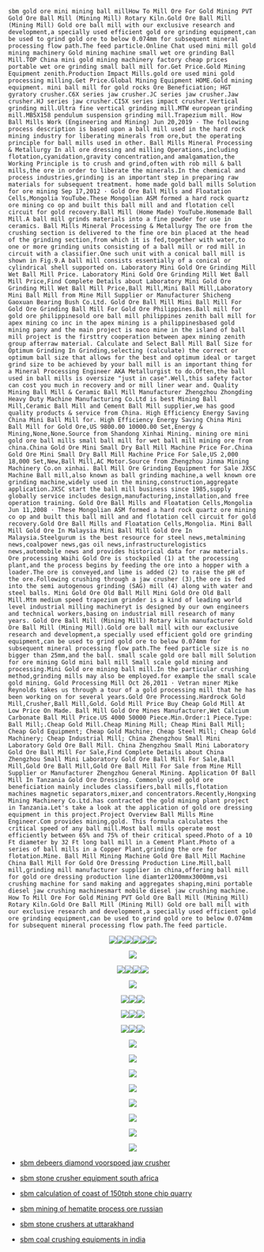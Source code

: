
```
sbm gold ore mini mining ball millHow To Mill Ore For Gold Mining PVT Gold Ore Ball Mill (Mining Mill) Rotary Kiln.Gold Ore Ball Mill (Mining Mill) Gold ore ball mill with our exclusive research and development,a specially used efficient gold ore grinding equipment,can be used to grind gold ore to below 0.074mm for subsequent mineral processing flow path.The feed particle.Online Chat used mini mill gold mining machinery Gold mining machine small wet ore grinding Ball Mill.TOP China mini gold mining machinery factory cheap prices portable wet ore grinding small ball mill for.Get Price.Gold Mining Equipment zenith.Production Impact Mills.gold ore used mini gold processing milling.Get Price.Global Mining Equipment HOME.Gold mining equipment. mini ball mill for gold rocks Ore Beneficiation; HGT gyratory crusher.C6X series jaw crusher.JC series jaw crusher.Jaw crusher.HJ series jaw crusher.CI5X series impact crusher.Vertical grinding mill.Ultra fine vertical grinding mill.MTW european grinding mill.MB5X158 pendulum suspension grinding mill.Trapezium mill. How Ball Mills Work (Engineering and Mining) Jun 20,2019 · The following process description is based upon a ball mill used in the hard rock mining industry for liberating minerals from ore,but the operating principle for ball mills used in other. Ball Mills Mineral Processing & Metallurgy In all ore dressing and milling Operations,including flotation,cyanidation,gravity concentration,and amalgamation,the Working Principle is to crush and grind,often with rob mill & ball mills,the ore in order to liberate the minerals.In the chemical and process industries,grinding is an important step in preparing raw materials for subsequent treatment. home made gold ball mills Solution for ore mining Sep 17,2012 · Gold Ore Ball Mills and Floatation Cells,Mongolia YouTube.These Mongolian ASM formed a hard rock quartz ore mining co op and built this ball mill and and flotation cell circuit for gold recovery.Ball Mill (Home Made) YouTube.Homemade Ball Mill.A ball mill grinds materials into a fine powder for use in ceramics. Ball Mills Mineral Processing & Metallurgy The ore from the crushing section is delivered to the fine ore bin placed at the head of the grinding section,from which it is fed,together with water,to one or more grinding units consisting of a ball mill or rod mill in circuit with a classifier.One such unit with a conical ball mill is shown in Fig.9.A ball mill consists essentially of a conical or cylindrical shell supported on. Laboratory Mini Gold Ore Grinding Mill Wet Ball Mill Price. Laboratory Mini Gold Ore Grinding Mill Wet Ball Mill Price,Find Complete Details about Laboratory Mini Gold Ore Grinding Mill Wet Ball Mill Price,Ball Mill,Mini Ball Mill,Laboratory Mini Ball Mill from Mine Mill Supplier or Manufacturer Shicheng Gaoxuan Bearing Bush Co.Ltd. Gold Ore Ball Mill Mini Ball Mill For Gold Ore Grinding Ball Mill For Gold Ore Philippines.Ball mill for gold ore philippinesold ore ball mill philippines zenith ball mill for apex mining co inc in the apex mining is a philippinesbased gold mining pany and the main project is maco mine in the island of ball mill project is the firsttry cooperation between apex mining zenith group afterraw material. Calculate and Select Ball Mill Ball Size for Optimum Grinding In Grinding,selecting (calculate) the correct or optimum ball size that allows for the best and optimum ideal or target grind size to be achieved by your ball mill is an important thing for a Mineral Processing Engineer AKA Metallurgist to do.Often,the ball used in ball mills is oversize "just in case".Well,this safety factor can cost you much in recovery and or mill liner wear and. Quality Mining Ball Mill & Ceramic Ball Mill Manufacturer Zhengzhou Zhongding Heavy Duty Machine Manufacturing Co.Ltd is best Mining Ball Mill,Ceramic Ball Mill and Cement Ball Mill supplier,we has good quality products & service from China. High Efficiency Energy Saving China Mini Ball Mill for. High Efficiency Energy Saving China Mini Ball Mill for Gold Ore,US 9800.00 10000.00 Set,Energy & Mining,None,None.Source from Shandong Xinhai Mining. mining ore mini gold ore ball mills small ball mill for wet ball mill mining ore from china.China Gold Ore Mini Small Dry Ball Mill Machine Price For.China Gold Ore Mini Small Dry Ball Mill Machine Price For Sale,US 2,000 18,000 Set,New,Ball Mill,AC Motor.Source from Zhengzhou Jinma Mining Machinery Co.on xinhai. Ball Mill Ore Grinding Equipment for Sale JXSC Machine Ball mill,also known as ball grinding machine,a well known ore grinding machine,widely used in the mining,construction,aggregate application.JXSC start the ball mill business since 1985,supply globally service includes design,manufacturing,installation,and free operation training. Gold Ore Ball Mills and Floatation Cells,Mongolia Jun 11,2008 · These Mongolian ASM formed a hard rock quartz ore mining co op and built this ball mill and and flotation cell circuit for gold recovery.Gold Ore Ball Mills and Floatation Cells,Mongolia. Mini Ball Mill Gold Ore In Malaysia Mini Ball Mill Gold Ore In Malaysia.Steelgurum is the best resource for steel news,metalmining news,coalpower news,gas oil news,infrastructurelogistics news,automobile news and provides historical data for raw materials. Ore processing Waihi Gold Ore is stockpiled (1) at the processing plant,and the process begins by feeding the ore into a hopper with a loader.The ore is conveyed,and lime is added (2) to raise the pH of the ore.Following crushing through a jaw crusher (3),the ore is fed into the semi autogenous grinding (SAG) mill (4) along with water and steel balls. Mini Gold Ore Old Ball Mill Mini Gold Ore Old Ball Mill.Mtm medium speed trapezium grinder is a kind of leading world level industrial milling machineryt is designed by our own engineers and technical workers,basing on industrial mill research of many years. Gold Ore Ball Mill (Mining Mill) Rotary kiln manufacturer Gold Ore Ball Mill (Mining Mill).Gold ore ball mill with our exclusive research and development,a specially used efficient gold ore grinding equipment,can be used to grind gold ore to below 0.074mm for subsequent mineral processing flow path.The feed particle size is no bigger than 25mm,and the ball. small scale gold ore ball mill Solution for ore mining Gold mini ball mill Small scale gold mining and processing.Mini Gold ore mining ball mill.In the particular crushing method,grinding mills may also be employed.for example the small scale gold mining. Gold Processing Mill Oct 26,2011 · Vetran miner Mike Reynolds takes us through a tour of a gold processing mill that he has been working on for several years.Gold Ore Processing.Hardrock Gold Mill,Crusher,Ball Mill,Gold. Gold Mill Price Buy Cheap Gold Mill At Low Price On Made. Ball Mill Gold Ore Mines Manufacturer,Wet Calcium Carbonate Ball Mill Price.US 4000 50000 Piece.Min.Order:1 Piece.Type: Ball Mill;.Cheap Gold Mill.Cheap Mining Mill; Cheap Mini Ball Mill; Cheap Gold Equipment; Cheap Gold Machine; Cheap Steel Mill; Cheap Gold Machinery; Cheap Industrial Mill; China Zhengzhou Small Mini Laboratory Gold Ore Ball Mill. China Zhengzhou Small Mini Laboratory Gold Ore Ball Mill For Sale,Find Complete Details about China Zhengzhou Small Mini Laboratory Gold Ore Ball Mill For Sale,Ball Mill,Gold Ore Ball Mill,Gold Ore Ball Mill For Sale from Mine Mill Supplier or Manufacturer Zhengzhou General Mining. Application Of Ball Mill In Tanzania Gold Ore Dressing. Commonly used gold ore beneficiation mainly includes classifiers,ball mills,flotation machines magnetic separators,mixer,and concentrators.Recently,Hongxing Mining Machinery Co.Ltd.has contracted the gold mining plant project in Tanzania.Let's take a look at the application of gold ore dressing equipment in this project.Project Overview Ball Mills Mine Engineer.Com provides mining,gold. This formula calculates the critical speed of any ball mill.Most ball mills operate most efficiently between 65% and 75% of their critical speed.Photo of a 10 Ft diameter by 32 Ft long ball mill in a Cement Plant.Photo of a series of ball mills in a Copper Plant,grinding the ore for flotation.Mine. Ball Mill Mining Machine Gold Ore Ball Mill Machine China Ball Mill For Gold Ore Dressing Production Line.Mill,ball mill,grinding mill manufacturer supplier in china,offering ball mill for gold ore dressing production line diamter1200mmx3000mm,vsi crushing machine for sand making and aggregates shaping,mini portable diesel jaw crushing machinesmart mobile diesel jaw crushing machine. How To Mill Ore For Gold Mining PVT Gold Ore Ball Mill (Mining Mill) Rotary Kiln.Gold Ore Ball Mill (Mining Mill) Gold ore ball mill with our exclusive research and development,a specially used efficient gold ore grinding equipment,can be used to grind gold ore to below 0.074mm for subsequent mineral processing flow path.The feed particle. 
```

<div align="center">
  
<a rel="nofollow" href="https://m.shibang-china.com?f=github&k=sbm+gold+ore+mini+mining+ball+mill"><img src="https://static.shibang-china.com/en/l.png"></a><img src="https://static.shibang-china.com/en/hw.png"><a rel="nofollow" href="https://m.shibang-china.com/product/?f=github&k=sbm+gold+ore+mini+mining+ball+mill"><img src="https://static.shibang-china.com/en/p.png"></a><a rel="nofollow" href="https://m.shibang-china.com/cases/?f=github&k=sbm+gold+ore+mini+mining+ball+mill"><img src="https://static.shibang-china.com/en/c.png"></a><a rel="nofollow" href="https://m.shibang-china.com/news/?f=github&k=sbm+gold+ore+mini+mining+ball+mill"><img src="https://static.shibang-china.com/en/n.png"></a><a rel="nofollow" href="https://m.shibang-china.com?f=github&k=sbm+gold+ore+mini+mining+ball+mill"><img src="https://static.shibang-china.com/en/m.png"></a>

<a rel="nofollow" href="https://m.shibang-china.com/product/?f=github&k=sbm+gold+ore+mini+mining+ball+mill"><img src="https://static.shibang-china.com/en/b.jpg"></a>
  
<a rel="nofollow" href="https://m.shibang-china.com/solution-aggregate.html?f=github&k=sbm+gold+ore+mini+mining+ball+mill"><img src="https://static.shibang-china.com/en/a.jpg"></a><a rel="nofollow" href="https://m.shibang-china.com/solution-mine.html?f=github&k=sbm+gold+ore+mini+mining+ball+mill"><img src="https://static.shibang-china.com/en/m.jpg"></a><a rel="nofollow" href="https://m.shibang-china.com/solution-mill.html?f=github&k=sbm+gold+ore+mini+mining+ball+mill"><img src="https://static.shibang-china.com/en/g.jpg"></a><a rel="nofollow" href="https://m.shibang-china.com/solution-epc.html?f=github&k=sbm+gold+ore+mini+mining+ball+mill"><img src="https://static.shibang-china.com/en/e.jpg"></a>

<a rel="nofollow" href="https://m.shibang-china.com/product/?f=github&k=sbm+gold+ore+mini+mining+ball+mill"><img src="https://static.shibang-china.com/en/a-p.png"></a>

<a rel="nofollow" href="https://m.shibang-china.com/product/crusher/c6x.html?f=github&k=sbm+gold+ore+mini+mining+ball+mill"><img src="https://static.shibang-china.com/en/j.jpg"></a><a rel="nofollow" href="https://m.shibang-china.com/product/crusher/ci5x.html?f=github&k=sbm+gold+ore+mini+mining+ball+mill"><img src="https://static.shibang-china.com/en/i.jpg"></a><a rel="nofollow" href="https://m.shibang-china.com/product/crusher/hst.html?f=github&k=sbm+gold+ore+mini+mining+ball+mill"><img src="https://static.shibang-china.com/en/c.jpg"></a>

<a rel="nofollow" href="https://m.shibang-china.com/product/mill/mtw.html?f=github&k=sbm+gold+ore+mini+mining+ball+mill"><img src="https://static.shibang-china.com/en/mtw.jpg"></a><a rel="nofollow" href="https://m.shibang-china.com/product/mill/scm.html?f=github&k=sbm+gold+ore+mini+mining+ball+mill"><img src="https://static.shibang-china.com/en/scm.jpg"></a><a rel="nofollow" href="https://m.shibang-china.com/product/mill/lm.html?f=github&k=sbm+gold+ore+mini+mining+ball+mill"><img src="https://static.shibang-china.com/en/lm.jpg"></a>

<a rel="nofollow" href="https://m.shibang-china.com/product/sand/vsi6x.html?f=github&k=sbm+gold+ore+mini+mining+ball+mill"><img src="https://static.shibang-china.com/en/6x.jpg"></a><a rel="nofollow" href="https://m.shibang-china.com/product/sand/vu.html?f=github&k=sbm+gold+ore+mini+mining+ball+mill"><img src="https://static.shibang-china.com/en/vu.jpg"></a><a rel="nofollow" href="https://m.shibang-china.com/product/mobile/klun.html?f=github&k=sbm+gold+ore+mini+mining+ball+mill"><img src="https://static.shibang-china.com/en/k.jpg"></a>

<a rel="nofollow" href="https://m.shibang-china.com/cases/?f=github&k=sbm+gold+ore+mini+mining+ball+mill"><img src="https://static.shibang-china.com/en/case.png"></a>

<a rel="nofollow" href="https://m.shibang-china.com/cases/aggregate/202.html?f=github&k=sbm+gold+ore+mini+mining+ball+mill"><img src="https://static.shibang-china.com/en/c-1.jpg"></a>

<a rel="nofollow" href="https://m.shibang-china.com/cases/aggregate/203.html?f=github&k=sbm+gold+ore+mini+mining+ball+mill"><img src="https://static.shibang-china.com/en/c-2.jpg"></a>

<a rel="nofollow" href="https://m.shibang-china.com/cases/mill/123.html?f=github&k=sbm+gold+ore+mini+mining+ball+mill"><img src="https://static.shibang-china.com/en/c-3.jpg"></a>

<a rel="nofollow" href="https://m.shibang-china.com/contact_us.html?f=github&k=sbm+gold+ore+mini+mining+ball+mill"><img src="https://static.shibang-china.com/en/contact.png"></a>

<a rel="nofollow" href="https://swt.shibang-china.com/?f=github&k=sbm+gold+ore+mini+mining+ball+mill"><img src="https://static.shibang-china.com/en/chat.png"></a>

<a rel="nofollow" href="https://whatsapp.shibangsoft.com/WhatsApp.php?f=github&k=sbm+gold+ore+mini+mining+ball+mill"><img src="https://static.shibang-china.com/en/whatsapp.png"></a>

<a rel="nofollow" href="https://m.shibang-china.com/?f=github&k=sbm+gold+ore+mini+mining+ball+mill"><img src="https://static.shibang-china.com/en/website.png"></a>

</div>


* [sbm debeers diamond voorspoed jaw crusher](sbm%20debeers%20diamond%20voorspoed%20jaw%20crusher.md)

* [sbm stone crusher equipment south africa](sbm%20stone%20crusher%20equipment%20south%20africa.md)

* [sbm calculation of coast of 150tph stone chip quarry](sbm%20calculation%20of%20coast%20of%20150tph%20stone%20chip%20quarry.md)

* [sbm mining of hematite process ore russian](sbm%20mining%20of%20hematite%20process%20ore%20russian.md)

* [sbm stone crushers at uttarakhand](sbm%20stone%20crushers%20at%20uttarakhand.md)

* [sbm coal crushing equipments in india](sbm%20coal%20crushing%20equipments%20in%20india.md)